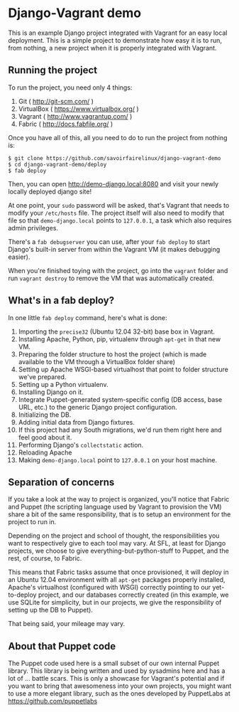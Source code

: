 Django-Vagrant demo
===

This is an example Django project integrated with Vagrant for an easy local deployment. This
is a simple project to demonstrate how easy it is to run, from nothing, a new project when it
is properly integrated with Vagrant.

Running the project
---

To run the project, you need only 4 things:

1. Git ( http://git-scm.com/ )
2. VirtualBox ( https://www.virtualbox.org/ )
3. Vagrant ( http://www.vagrantup.com/ )
4. Fabric ( http://docs.fabfile.org/ )

Once you have all of this, all you need to do to run the project from nothing is:

    $ git clone https://github.com/savoirfairelinux/django-vagrant-demo
    $ cd django-vagrant-demo/deploy
    $ fab deploy

Then, you can open http://demo-django.local:8080 and visit your newly locally deployed django site!

At one point, your `sudo` password will be asked, that's Vagrant that needs to modify your
`/etc/hosts` file. The project itself will also need to modify that file so that `demo-django.local`
points to `127.0.0.1`, a task which also requires admin privileges.

There's a `fab debugserver` you can use, after your `fab deploy` to start Django's built-in
server from within the Vagrant VM (it makes debugging easier).

When you're finished toying with the project, go into the `vagrant` folder and run `vagrant destroy`
to remove the VM that was automatically created.

What's in a fab deploy?
---

In one little `fab deploy` command, here's what is done:

1. Importing the `precise32` (Ubuntu 12.04 32-bit) base box in Vagrant.
2. Installing Apache, Python, pip, virtualenv through `apt-get` in that new VM.
3. Preparing the folder structure to host the project (which is made available to the VM through a VirtualBox folder share)
4. Setting up Apache WSGI-based virtualhost that point to folder structure we've prepared.
5. Setting up a Python virtualenv.
6. Installing Django on it.
7. Integrate Puppet-generated system-specific config (DB access, base URL, etc.) to the generic Django project configuration.
8. Initializing the DB.
9. Adding initial data from Django fixtures.
10. If this project had any South migrations, we'd run them right here and feel good about it.
11. Performing Django's `collectstatic` action.
12. Reloading Apache
13. Making `demo-django.local` point to `127.0.0.1` on your host machine.

Separation of concerns
---

If you take a look at the way to project is organized, you'll notice that Fabric and Puppet (the
scripting language used by Vagrant to provision the VM) share a bit of the same responsibility, that
is to setup an environment for the project to run in.

Depending on the project and school of thought, the responsibilities you want to respectively give
to each tool may vary. At SFL, at least for Django projects, we choose to give
everything-but-python-stuff to Puppet, and the rest, of course, to Fabric.

This means that Fabric tasks assume that once provisioned, it will deploy in an Ubuntu 12.04
environment with all `apt-get` packages properly installed, Apache's virtualhost (configured with
WSGI) correctly pointing to our yet-to-deploy project, and our databases correctly created (in this
example, we use SQLite for simplicity, but in our projects, we give the responsibility of setting
up the DB to Puppet).

That being said, your mileage may vary.

About that Puppet code
---

The Puppet code used here is a small subset of our own internal Puppet library. This library is
being written and used by sysadmins here and has a lot of ... battle scars. This is only a showcase
for Vagrant's potential and if you want to bring that awesomeness into your own projects, you might
want to use a more elegant library, such as the ones developed by PuppetLabs at
https://github.com/puppetlabs
